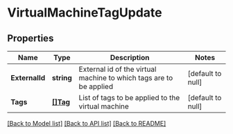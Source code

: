 # VirtualMachineTagUpdate

## Properties
Name | Type | Description | Notes
------------ | ------------- | ------------- | -------------
**ExternalId** | **string** | External id of the virtual machine to which tags are to be applied | [default to null]
**Tags** | [**[]Tag**](Tag.md) | List of tags to be applied to the virtual machine | [default to null]

[[Back to Model list]](../README.md#documentation-for-models) [[Back to API list]](../README.md#documentation-for-api-endpoints) [[Back to README]](../README.md)

